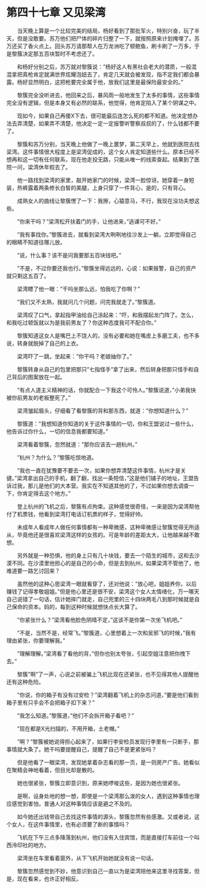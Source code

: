 # 第四十七章 又见梁湾


　　当天晚上算是一个比较完美的结局，杨好看到了那批军火，特别兴奋，玩了半天，但是没敢要。苏万他们把尸体的碎片归整了一下，就按照原来计划掩埋了。苏万还买了香火点上。回头苏万请那帮人在万龙洲吃了顿鲍鱼，刷卡刷了一万多，于是黎簇决定那五百块暂时不考虑还了。

　　和杨好分别之后，苏万就对黎簇说：”杨好这人有黑社会老大的潜质，一般混混拿把真枪肯定就满世界炫耀泡妞去了，肯定几天就会被发现，指不定我们都会暴露。杨好显然明白，这把枪要完全属于他，放我们这里是最保险最安全的。”

　　黎簇完全没听进去，他回来之后，暴风雨一般地发生了太多的事情，这些事情完全没有逻辑，但是本身又有必然的联系，他觉得，他肯定陷入了某个阴谋之中。

　　现如今，如果自己再傻X下去，很可能最后连怎么死的都不知道。他决定想办法去弄清楚，如果弄不清楚，他决定一定一定报警听警察叔叔的了，什么钱都不要了。

　　黎簇和苏万分别，当天晚上他做了一晚上噩梦，第二天早上，他就到医院去找梁湾。这件事情很大程度上是梁湾促成的，这个女人肯定知道些什么。原本已经不想再和这一切有任何联系，现在他走投无路，只能从唯一的线索查起。结果到了医院一问，梁湾休年假去了。

　　他一路找到梁湾的家里，敲开她家门的时候，梁湾一脸惊讶。她穿着一身短装，热裤露着两条修长白皙的美腿，上身只穿了一件背心，是的，只有背心。

　　成熟女人的曲线让黎簇愣了一下：我擦，心猿意马，不行，我现在没功夫想这些。

　　”你来干吗？”梁湾松开扶着门的手，让他进来，”逃课可不好。”

　　”我有事找你。”黎簇进去，就看到梁湾大咧咧地往沙发上一躺，立即觉得自己的眼睛不知道往哪儿放。

　　”说，什么事？该不是问我要那五百块钱吧。”

　　”不是，不过你要还我也行。”黎簇坐得远远的，心说：如果报警，自己的资产就只剩这五百了。

　　梁湾瞟了他一眼：”干吗坐那么远，怕我吃了你啊？”

　　”我们又不太熟，我就问几个问题，问完我就走了。”黎簇道。

　　梁湾叹了口气，拿起指甲油给自己涂起来：”吓，和我摆起龙门阵了。怎么，和我吃过顿饭就以为是我前男友了？你这种态度我可不配合你。”

　　黎簇知道这女人是嘴巴上不饶人的，没有必要和她在嘴皮上多磨工夫，也不多说，转身就脱掉了自己的上衣。

　　梁湾吓了一跳，坐起来：”你干吗？老娘抽你了。”

　　黎簇转身从自己的包里把那只”七指怪手”拿了出来，然后转身把那只怪手和自己背后的图案放在一起。

　　”有点人道主义精神的话，你就配合一下我这个可怜人。”黎簇说道，”小弟我快被你前男友的老板整死了。”

　　梁湾皱起眉头，仔细看了看黎簇的背和那东西，就道：”你想知道什么？”

　　黎簇道：”我想知道你知道的关于这件事情的一切，你和王盟说过一些什么，他告诉过你什么，一切的信息我都要知道。”

　　梁湾看着黎簇，忽然就道：”那你应该去一趟杭州。”

　　”杭州？为什么？”黎簇吃惊地道。

　　”我也一直在犹豫要不要去一次，如果你想弄清楚这件事情，杭州才是关键。”梁湾拿出自己的手机，翻了翻，找出一条短信，”这是他们铺子的地址，王盟告诉过我，那儿是他们的大本营。我实在不知道其他的了，不过如果你想去调查一下，你肯定得去这个地方。”

　　登上杭州的飞机之后，黎簇有点拘束。这种感觉很奇怪，一来是因为梁湾帮他付了机票钱，他看到梁湾打电话订机票的样子，觉得好帅。

　　未成年人看成年人做任何事情都有一种卑微感，这种卑微感让黎簇觉得无所适从，毕竟他还是很喜欢梁湾这样的女孩的。可是年龄的差距太大，让他越来越不敢想。

　　另外就是一种恐惧，他的身上只有几十块钱，要去一个陌生的城市，这和去沙漠不同。在沙漠里他担心的是自己的小命，但是去到杭州，如果梁湾不管他了，他难道要一路乞讨回来？

　　虽然他的这种心思梁湾一眼就看穿了，还对他说：”放心吧，姐姐养你，以后赚钱了记得孝敬姐姐。”但是他心里还是很不安，梁湾这个女人太情绪化，万一哪天自己说错了一句话，估计她摔门就走，自己兜里的三十四块两毛八到那时候就是自己保命的资本。妈的，每到这种时候就想快点长大算了。

　　”你紧张什么？”梁湾看他脸色阴晴不定，”这该不是你第一次坐飞机吧。”

　　”不是，当然不是，经常飞。”黎簇道，心里想着上一次和吴邪飞的时候，”我有理由紧张，你要理解我。”

　　”理解理解。”梁湾看了看他的背，”但你也别太夸张，引起空姐注意把你拽下去。”

　　黎簇”啊”了一声，心说之前被骗上飞机比现在还紧张，也不见得其他人提醒他还有这种危险。

　　”你说，你的箱子有没有过安检？”梁湾翻着飞机上的杂志问道，”要是他们看到箱子里有只手会不会把箱子扣下来？”

　　”我怎么知道。”黎簇道，”他们不会拆开箱子看吧？”

　　”现在都是X光扫描的，不用开箱，土老帽。”

　　”啊？”黎簇被她说得担心起来了，如果行李安检员发现行李里有一只断手，那事情就大条了。她干吗要提醒自己，提醒了自己不是更紧张吗？

　　但是他看了一眼梁湾，发现她拿着杂志看的那一页，是一则房产广告。她看似在聚精会神地看着，但目光却是散的。

　　她也很紧张，黎簇立即意识到，原来她啰唆这些，是因为她也很紧张。

　　是啊，设身处地的想一想，即使是一个梁湾那么泼的女人，遇到这种事情也理应感觉到害怕，普通人对这种事情应该是避之不及的。

　　如今她还出钱带自己去找这件事情的源头，黎簇忽然有些感激。又或者说，这个女人，在这件事情里，也有必须要了断的事情吗？

　　飞机在下午三点多降落到杭州，他们没有入住宾馆，而是直接打车前往一个叫西泠印社的地方。

　　梁湾坐在车里看着窗外，从下飞机开始她就没有说一句话。

　　黎簇忽然感觉到不妙，他意识到自己一直以为是梁湾陪他来这里寻找答案，但是，现在看来，也许正好相反。

